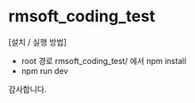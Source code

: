 # rmsoft_coding_test

[설치 / 실행 방법]
- root 경로 rmsoft_coding_test/ 에서 npm install
- npm run dev 

감사합니다.
